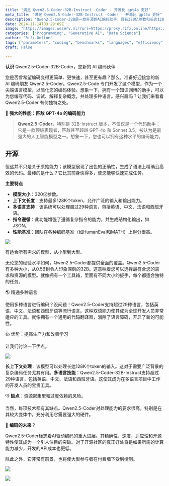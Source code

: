 ```yaml
---
title: "满足 Qwen2.5-Coder-32B-Instruct -Coder - 开源比 gpt4o 更好"
meta_title: "满足 Qwen2.5-Coder-32B-Instruct -Coder - 开源比 gpt4o 更好"
description: "Qwen2.5-Coder-32B是一款开源的AI编码助手，具有320亿参数和长达128K的上下文处理能力，支持29种语言。其性能在编码能力上与GPT-4o相媲美，且生成的代码语法准确、高效。尽管其计算需求较高，但其快速、准确的特性使其成为开发者的有力工具，能够提高生产力和学习效率。"
date: 2024-11-14T03:29:09Z
image: "https://images.weserv.nl/?url=https://proxy.rifx.online/https://cdn-images-1.readmedium.com/v2/resize:fit:800/1*VENiO-pvY-FzxBLUqodjRQ.jpeg"
categories: ["Programming", "Generative AI", "Data Science"]
author: "Rifx.Online"
tags: ["parameters", "coding", "benchmarks", "languages", "efficiency"]
draft: False

---
```


**认识** Qwen2\.5\-Coder\-32B-Coder，您新的 AI 编码伙伴

您是否曾希望编码变得更简单、更快速，甚至更有趣？那么，准备好迎接您的新 AI 编码朋友 Qwen2\.5\-Coder。Qwen2\.5\-Code 专门开发了这个模型，作为一个尖端语言模型，以简化您的编码体验。想象一下，拥有一个知识渊博的助手，可以为您编写代码、调试、解释复杂概念，并处理多种语言。感兴趣吗？让我们来看看 Qwen2\.5\-Coder 有何独特之处。



🧠 **强大的性能：匹敌 GPT\-4o 的编码能力**

> **Qwen2\.5\-Coder**，特别是 32B\-Instruct 版本，不仅仅是一个代码助手；它是一款顶级表现者，匹敌甚至超越 GPT\-4o 和 Sonnet 3\.5，被认为是最强大的人工智能模型之一。想象一下，您也可以拥有这种水平的编码能力。

## 开源

但这并不只是关于原始能力；该模型展现了出色的正确性，生成了语法上精确且高效的代码。最棒的是什么？它比其前身快得多，使您能够快速完成任务。

**主要特点**

* **模型大小**：320亿参数。
* **上下文长度**：支持最多128K个token，允许广泛的输入和输出能力。
* **多语言支持**：该系统可以处理超过29种语言，包括英语、中文、法语和西班牙语。
* **指令遵循**：此功能增强了遵循复杂指令的能力，并生成结构化输出，如JSON。
* **性能基准**：团队在各种编码基准（如HumanEval和MATH）上得分很高。

![](https://images.weserv.nl/?url=https://proxy.rifx.online/https://cdn-images-1.readmedium.com/v2/resize:fit:800/1*zyjKE3ZHtax3uX9GnbKUfA.png)

有适合所有需求的模型，从小型到大型。

无论您的经验水平如何，Qwen2.5-Coder都提供全面的覆盖。Qwen2.5-Coder有多种大小，从0.5B到令人印象深刻的32B。这意味着您可以选择最符合您的需求和资源的模型。就像拥有一个工具箱，里面有不同大小的扳手，每个都适合独特的任务。

🌎 精通多种语言

使用多种语言进行编码？没问题！Qwen2.5-Coder支持超过29种语言，包括英语、中文、法语和西班牙语等流行语言。这种双语能力使其成为全球开发人员非常适应的工具。就像拥有一个通用的代码翻译器，消除了语言障碍，开启了新的可能性。

👍 优势：提高生产力和改善学习

让我们讨论一下优点。

![](https://images.weserv.nl/?url=https://proxy.rifx.online/https://cdn-images-1.readmedium.com/v2/resize:fit:800/1*MAhK8R45yNzB8A7mZZITBg.png)

**长上下文处理**：该模型可以处理长达128K个token的输入。这对于需要广泛背景的复杂编码任务尤其有用。**多语言技能**：Qwen2.5-Coder-32B-Instruct支持超过29种语言，包括英语、中文、法语和西班牙语。这使其成为在多语言项目中工作的开发人员的宝贵工具。

👎 **缺点**：资源密集型和过度依赖的风险。

当然，每项技术都有其缺点。Qwen2.5-Coder对处理能力的要求很高，特别是在其较大变体中。充分利用它需要强大的硬件。

🎉 **编码的未来**？

Qwen2.5-Coder标志着AI驱动编码的重大进展。其精确性、速度、适应性和开源特性使其成为一个引人注目的突破。对于开源社区的真正好处将是如果所需的计算能力减少，开发的API成本也更低。

除此之外，它非常有前景，也将使大型参与者在付费墙下受到控制。

![](https://images.weserv.nl/?url=https://proxy.rifx.online/https://cdn-images-1.readmedium.com/v2/resize:fit:800/1*aHeNvfOvcpME0qzy6EQexQ.jpeg)

![](https://images.weserv.nl/?url=https://proxy.rifx.online/https://cdn-images-1.readmedium.com/v2/resize:fit:800/1*PI0ioI2MtxQgtNZ0Tq1jwQ.jpeg)


